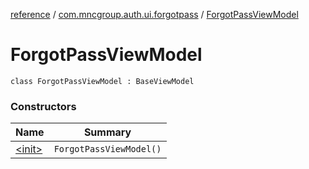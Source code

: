 [reference](../../index.md) / [com.mncgroup.auth.ui.forgotpass](../index.md) / [ForgotPassViewModel](./index.md)

# ForgotPassViewModel

`class ForgotPassViewModel : BaseViewModel`

### Constructors

| Name | Summary |
|---|---|
| [&lt;init&gt;](-init-.md) | `ForgotPassViewModel()` |
